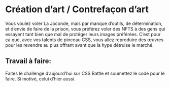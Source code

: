 # Création d’art / Contrefaçon d’art
Vous voulez voler La Joconde, mais par manque d’outils, de détermination, et d’envie de faire de la prison, vous préférez voler des NFTS à des gens qui essayent tant bien que mal de protéger leurs images préférées. C’est pour ça que, avec vos talents de pinceau CSS, vous allez reproduire des œuvres pour les revendre au plus offrant avant que la hype détruise le marché.

## Travail à faire:
Faites le challenge d’aujourd’hui sur CSS Battle et soumettez le code pour le faire. Si motivé, celui d’hier aussi.
